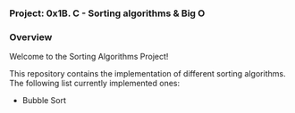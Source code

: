 ### <strong>Project</strong>: 0x1B. C - Sorting algorithms & Big O
### Overview

Welcome to the Sorting Algorithms Project!

This repository contains the implementation of different sorting algorithms. The following list currently implemented ones:
- Bubble Sort